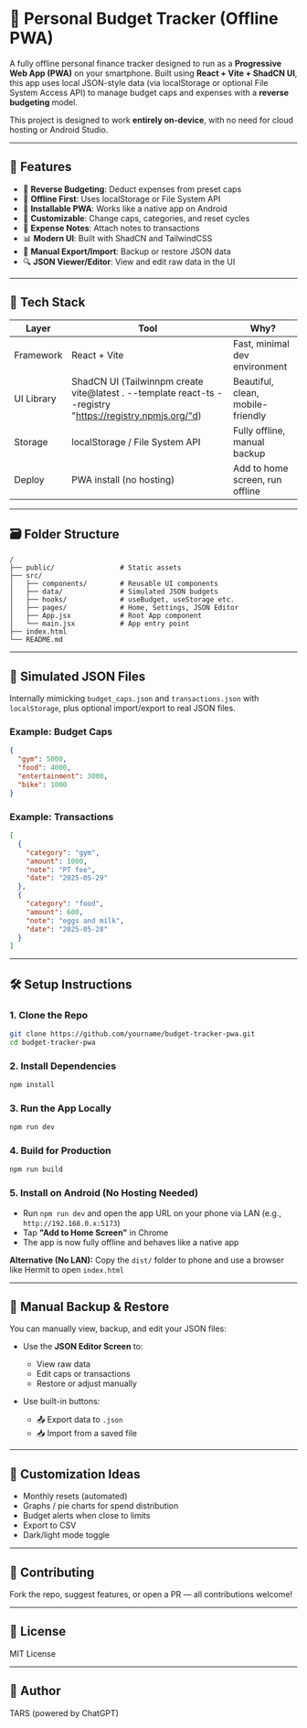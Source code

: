 # 📱 Personal Budget Tracker (Offline PWA)

A fully offline personal finance tracker designed to run as a **Progressive Web App (PWA)** on your smartphone. Built using **React + Vite + ShadCN UI**, this app uses local JSON-style data (via localStorage or optional File System Access API) to manage budget caps and expenses with a **reverse budgeting** model.

This project is designed to work **entirely on-device**, with no need for cloud hosting or Android Studio.

---

## 🚀 Features

* 🧾 **Reverse Budgeting**: Deduct expenses from preset caps
* 📂 **Offline First**: Uses localStorage or File System API
* 📱 **Installable PWA**: Works like a native app on Android
* 🧩 **Customizable**: Change caps, categories, and reset cycles
* 📝 **Expense Notes**: Attach notes to transactions
* 📊 **Modern UI**: Built with ShadCN and TailwindCSS
* 💾 **Manual Export/Import**: Backup or restore JSON data
* 🔍 **JSON Viewer/Editor**: View and edit raw data in the UI

---

## 🧱 Tech Stack

| Layer      | Tool                           | Why?                              |
| ---------- | ------------------------------ | --------------------------------- |
| Framework  | React + Vite                   | Fast, minimal dev environment     |
| UI Library | ShadCN UI (Tailwinnpm create vite@latest . --template react-ts --registry "https://registry.npmjs.org/"d)           | Beautiful, clean, mobile-friendly |
| Storage    | localStorage / File System API | Fully offline, manual backup      |
| Deploy     | PWA install (no hosting)       | Add to home screen, run offline   |

---

## 🗃️ Folder Structure

```plaintext
/
├── public/                # Static assets
├── src/
│   ├── components/        # Reusable UI components
│   ├── data/              # Simulated JSON budgets
│   ├── hooks/             # useBudget, useStorage etc.
│   ├── pages/             # Home, Settings, JSON Editor
│   ├── App.jsx            # Root App component
│   └── main.jsx           # App entry point
├── index.html
└── README.md
```

---

## 📁 Simulated JSON Files

Internally mimicking `budget_caps.json` and `transactions.json` with `localStorage`, plus optional import/export to real JSON files.

### Example: Budget Caps

```json
{
  "gym": 5000,
  "food": 4000,
  "entertainment": 3000,
  "bike": 1000
}
```

### Example: Transactions

```json
[
  {
    "category": "gym",
    "amount": 1000,
    "note": "PT fee",
    "date": "2025-05-29"
  },
  {
    "category": "food",
    "amount": 600,
    "note": "eggs and milk",
    "date": "2025-05-28"
  }
]
```

---

## 🛠 Setup Instructions

### 1. Clone the Repo

```bash
git clone https://github.com/yourname/budget-tracker-pwa.git
cd budget-tracker-pwa
```

### 2. Install Dependencies

```bash
npm install
```

### 3. Run the App Locally

```bash
npm run dev
```

### 4. Build for Production

```bash
npm run build
```

### 5. Install on Android (No Hosting Needed)

* Run `npm run dev` and open the app URL on your phone via LAN (e.g., `http://192.168.0.x:5173`)
* Tap **"Add to Home Screen"** in Chrome
* The app is now fully offline and behaves like a native app

**Alternative (No LAN):** Copy the `dist/` folder to phone and use a browser like Hermit to open `index.html`

---

## 🔐 Manual Backup & Restore

You can manually view, backup, and edit your JSON files:

* Use the **JSON Editor Screen** to:

  * View raw data
  * Edit caps or transactions
  * Restore or adjust manually

* Use built-in buttons:

  * 📤 Export data to `.json`
  * 📥 Import from a saved file

---

## 🧩 Customization Ideas

* Monthly resets (automated)
* Graphs / pie charts for spend distribution
* Budget alerts when close to limits
* Export to CSV
* Dark/light mode toggle

---

## 🤝 Contributing

Fork the repo, suggest features, or open a PR — all contributions welcome!

---

## 📜 License

MIT License

---

## 🧠 Author

TARS (powered by ChatGPT)
